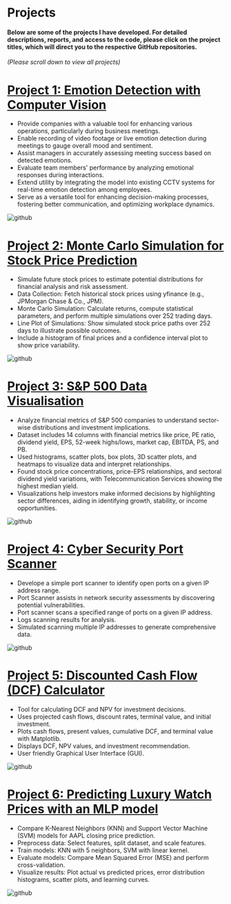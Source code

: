 # Projects

#### Below are some of the projects I have developed. For detailed descriptions, reports, and access to the code, please click on the project titles, which will direct you to the respective GitHub repositories.

*(Please scroll down to view all projects)*

# **[Project 1: Emotion Detection with Computer Vision](https://github.com/pavelkimldn/Computer_Vision_Live_Emotion_Detection)**

- Provide companies with a valuable tool for enhancing various operations, particularly during business meetings.
- Enable recording of video footage or live emotion detection during meetings to gauge overall mood and sentiment.
- Assist managers in accurately assessing meeting success based on detected emotions.
- Evaluate team members' performance by analyzing emotional responses during interactions.
- Extend utility by integrating the model into existing CCTV systems for real-time emotion detection among employees.
- Serve as a versatile tool for enhancing decision-making processes, fostering better communication, and optimizing workplace dynamics.
  
![github](Picture%209.png)

# **[Project 2: Monte Carlo Simulation for Stock Price Prediction](https://github.com/pavelkimldn/monte_carlo_stock_price)**

- Simulate future stock prices to estimate potential distributions for financial analysis and risk assessment.
- Data Collection: Fetch historical stock prices using yfinance (e.g., JPMorgan Chase & Co., JPM).
- Monte Carlo Simulation: Calculate returns, compute statistical parameters, and perform multiple simulations over 252 trading days.
- Line Plot of Simulations: Show simulated stock price paths over 252 days to illustrate possible outcomes.
- Include a histogram of final prices and a confidence interval plot to show price variability.
  
![github](Picture%206.png)

# **[Project 3: S&P 500 Data Visualisation](https://github.com/pavelkimldn/Data_Visualisation_S-P500_2022)**

- Analyze financial metrics of S&P 500 companies to understand sector-wise distributions and investment implications.
- Dataset includes 14 columns with financial metrics like price, PE ratio, dividend yield, EPS, 52-week highs/lows, market cap, EBITDA, PS, and PB.
- Used histograms, scatter plots, box plots, 3D scatter plots, and heatmaps to visualize data and interpret relationships.
- Found stock price concentrations, price-EPS relationships, and sectoral dividend yield variations, with Telecommunication Services showing the highest median yield.
- Visualizations help investors make informed decisions by highlighting sector differences, aiding in identifying growth, stability, or income opportunities.
  
![github](Picture%206.png)

# **[Project 4: Cyber Security Port Scanner](https://github.com/pavelkimldn/Cyber_Security_Port_Scanner)**

- Develope a simple port scanner to identify open ports on a given IP address range.
- Port Scanner assists in network security assessments by discovering potential vulnerabilities.
- Port scanner scans a specified range of ports on a given IP address.
- Logs scanning results for analysis.
- Simulated scanning multiple IP addresses to generate comprehensive data.

![github](Picture%202.png)

# **[Project 5: Discounted Cash Flow (DCF) Calculator](https://github.com/pavelkimldn/discounted_cash_flow_calculator/tree/main)**

- Tool for calculating DCF and NPV for investment decisions.
- Uses projected cash flows, discount rates, terminal value, and initial investment.
- Plots cash flows, present values, cumulative DCF, and terminal value with Matplotlib.
- Displays DCF, NPV values, and investment recommendation.
- User friendly Graphical User Interface (GUI).

![github](Picture%2020.png)


# **[Project 6: Predicting Luxury Watch Prices with an MLP model](https://github.com/pavelkimldn/Luxury_Watches_MLP)**

- Compare K-Nearest Neighbors (KNN) and Support Vector Machine (SVM) models for AAPL closing price prediction.
- Preprocess data: Select features, split dataset, and scale features.
- Train models: KNN with 5 neighbors, SVM with linear kernel.
- Evaluate models: Compare Mean Squared Error (MSE) and perform cross-validation.
- Visualize results: Plot actual vs predicted prices, error distribution histograms, scatter plots, and learning curves.

![github](Picture%201.png)






